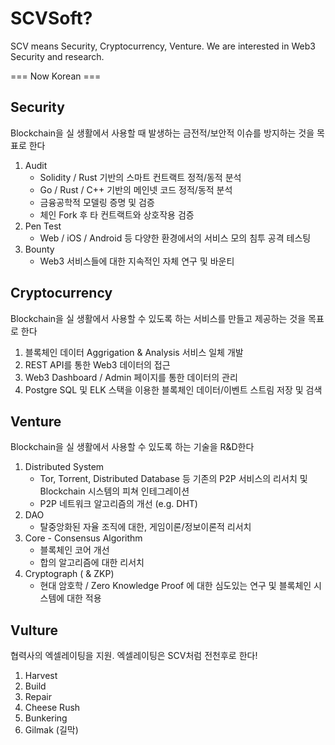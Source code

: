 # SCVSoft?
SCV means Security, Cryptocurrency, Venture. We are interested in Web3 Security and research.

=== Now Korean ===
## Security
Blockchain을 실 생활에서 사용할 때 발생하는 금전적/보안적 이슈를 방지하는 것을 목표로 한다
1. Audit
    - Solidity / Rust 기반의 스마트 컨트랙트 정적/동적 분석
    - Go / Rust / C++ 기반의 메인넷 코드 정적/동적 분석
    - 금융공학적 모델링 증명 및 검증
    - 체인 Fork 후 타 컨트랙트와 상호작용 검증
1. Pen Test
   - Web / iOS / Android 등 다양한 환경에서의 서비스 모의 침투 공격 테스팅
1. Bounty
    - Web3 서비스들에 대한 지속적인 자체 연구 및 바운티

## Cryptocurrency
Blockchain을 실 생활에서 사용할 수 있도록 하는 서비스를 만들고 제공하는 것을 목표로 한다
1. 블록체인 데이터 Aggrigation & Analysis 서비스 일체 개발
1. REST API를 통한 Web3 데이터의 접근
1. Web3 Dashboard / Admin 페이지를 통한 데이터의 관리
1. Postgre SQL 및 ELK 스택을 이용한 블록체인 데이터/이벤트 스트림 저장 및 검색

## Venture
Blockchain을 실 생활에서 사용할 수 있도록 하는 기술을 R&D한다
1. Distributed System
    - Tor, Torrent, Distributed Database 등 기존의 P2P 서비스의 리서치 및 Blockchain 시스템의 피쳐 인테그레이션
    - P2P 네트워크 알고리즘의 개선 (e.g. DHT)
1. DAO
    - 탈중앙화된 자율 조직에 대한, 게임이론/정보이론적 리서치
1. Core - Consensus Algorithm
   - 블록체인 코어 개선
   - 합의 알고리즘에 대한 리서치
1. Cryptograph ( & ZKP)
   - 현대 암호학 / Zero Knowledge Proof 에 대한 심도있는 연구 및 블록체인 시스템에 대한 적용
## Vulture
협력사의 엑셀레이팅을 지원. 엑셀레이팅은 SCV처럼 전천후로 한다!
1. Harvest
1. Build
1. Repair
1. Cheese Rush
1. Bunkering
1. Gilmak (길막)
